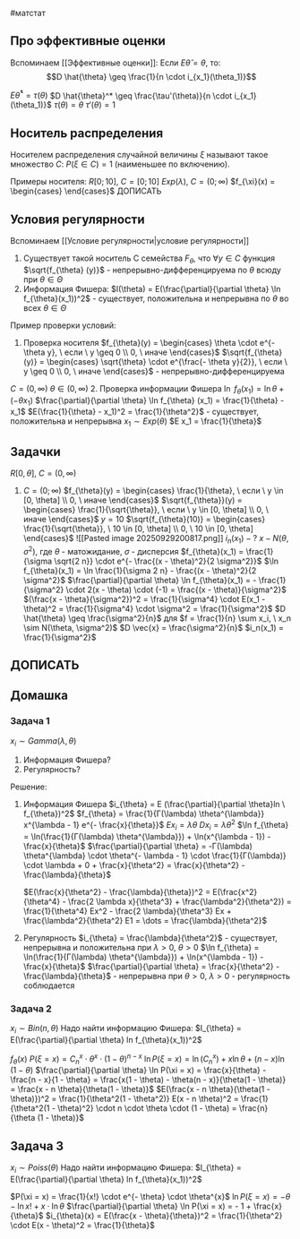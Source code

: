 #матстат 
## Про эффективные оценки
Вспоминаем [[Эффективные оценки]]:
Если $E \hat{\theta} = \theta$, то:
$$D \hat{\theta} \geq \frac{1}{n \cdot i_{x_1}(\theta_1)}$$

$E \hat{\theta}^* = \tau(\theta)$
$D \hat{\theta}^* \geq \frac{\tau'(\theta)}{n \cdot i_{x_1}(\theta_1)}$
$\tau(\theta) = \theta$
$\tau'(\theta) = 1$

## Носитель распределения
Носителем распределения случайной величины $\xi$ называют такое множество $C: \ P(\xi \in C) = 1$ (наименьшее по включению).

Примеры носителя:
$R[0; 10], \ C = [0; 10]$
$Exp(\lambda), \ C = (0; \infty)$
$f_{\xi}(x) = \begin{cases} \end{cases}$
ДОПИСАТЬ

## Условия регулярности
Вспоминаем [[Условие регулярности|условие регулярности]]
1. Существует такой носитель C семейства $F_{\theta}$, что $\forall y \in C$ функция $\sqrt{f_{\theta} (y)}$ - непрерывно-дифференцируема по $\theta$ всюду при $\theta \in \Theta$
2. Информация Фишера:
	$I(\theta) = E(\frac{\partial}{\partial \theta} \ln f_{\theta}(x_1))^2$ - существует, положительна и непрерывна по $\theta$ во всех $\theta \in \Theta$


Пример проверки условий:
1. Проверка носителя
$f_{\theta}(y) = \begin{cases} \theta \cdot e^{- \theta y}, \ если \ y \geq 0 \\ 0, \ иначе \end{cases}$
$\sqrt{f_{\theta}(y)} = \begin{cases} \sqrt{\theta} \cdot e^{\frac{- \theta y}{2}}, \ если \ y \geq 0 \\ 0, \ иначе \end{cases}$ - непрерывно-дифференцируема

$C = (0, \infty)$
$\theta \in (0, \infty)$
2. Проверка информации Фишера
	$\ln \ f_{\theta}(x_1) = \ln \theta + (- \theta x_1)$
	$\frac{\partial}{\partial \theta} \ln f_{\theta} (x_1) = \frac{1}{\theta} - x_1$
	$E(\frac{1}{\theta} - x_1)^2 = \frac{1}{\theta^2}$ - существует, положительна и непрерывна
	$x_1 \sim Exp(\theta)$
	$E x_1 = \frac{1}{\theta}$

## Задачки
$R[0, \theta], \ C = (0, \infty)$
1) $C = (0; \infty)$
	$f_{\theta}(y) = \begin{cases} \frac{1}{\theta}, \ если \ y \in [0, \theta] \\ 0, \ иначе \end{cases}$
	$\sqrt{f_{\theta}}(y) = \begin{cases} \frac{1}{\sqrt{\theta}}, \ если \ y \in [0, \theta] \\ 0, \ иначе \end{cases}$
	$y = 10$
	$\sqrt{f_{\theta}(10)} = \begin{cases} \frac{1}{\sqrt{\theta}}, \ 10 \in [0, \theta] \\ 0, \ 10 \in [0, \theta] \end{cases}$
	![[Pasted image 20250929200817.png]]
	$i_{n}(x_1)-?$
	$x - N(\theta, \sigma^2)$, где $\theta$ - матожидание, $\sigma$ - дисперсия
	$f_{\theta}(x_1) = \frac{1}{\sigma \sqrt{2 n}} \cdot e^{- \frac{(x - \theta)^2}{2 \sigma^2}}$
	$\ln f_{\theta}(x_1) = \ln \frac{1}{\sigma 2 n} - \frac{(x - \theta)^2}{2 \sigma^2}$
	$\frac{\partial}{\partial \theta} \ln f_{\theta}(x_1) = - \frac{1}{\sigma^2} \cdot 2(x - \theta) \cdot (-1) = \frac{(x - \theta)}{\sigma^2}$
	$(\frac{x - \theta}{\sigma^2})^2 = \frac{1}{\sigma^4} \cdot E(x_1 - \theta)^2 = \frac{1}{\sigma^4} \cdot \sigma^2 = \frac{1}{\sigma^2}$
	$D \hat{\theta} \geq \frac{\sigma^2}{n}$ для $f = \frac{1}{n} \sum x_i, \ x_n \sim N(\theta, \sigma^2)$
	$D \vec{x} = \frac{\sigma^2}{n}$
	$i_n(x_1) = \frac{1}{\sigma^2}$

## ДОПИСАТЬ

## Домашка
### Задача 1
$x_i \sim Gamma(\lambda, \theta)$
1) Информация Фишера?
2) Регулярность?

Решение:
1. Информация Фишера
	$i_{\theta} = E (\frac{\partial}{\partial \theta}ln \ f_{\theta})^2$
	$f_{\theta} = \frac{1}{Г(\lambda) \theta^{\lambda}} x^{\lambda - 1} e^{- \frac{x}{\theta}}$
	$E x_i = \lambda \theta$
	$D x_i = \lambda \theta^2$
	$\ln f_{\theta} = \ln(\frac{1}{Г(\lambda) \theta^{\lambda}}) + \ln(x^{\lambda - 1}) - \frac{x}{\theta}$
	$\frac{\partial}{\partial \theta} = -Г(\lambda) \theta^{\lambda} \cdot \theta^{- \lambda - 1} \cdot \frac{1}{Г(\lambda)} \cdot \lambda + 0 + \frac{x}{\theta^2} = \frac{x}{\theta^2} - \frac{\lambda}{\theta}$
	
	$E(\frac{x}{\theta^2} - \frac{\lambda}{\theta})^2 = E(\frac{x^2}{\theta^4} - \frac{2 \lambda x}{\theta^3} + \frac{\lambda^2}{\theta^2}) = \frac{1}{\theta^4} Ex^2 - \frac{2 \lambda}{\theta^3} Ex + \frac{\lambda^2}{\theta^2} E1 = \dots = \frac{\lambda}{\theta^2}$
2. Регулярность
	$i_{\theta} = \frac{\lambda}{\theta^2}$ - существует, непрерывна и положительна при $\lambda > 0, \ \theta > 0$
	$\ln f_{\theta} = \ln(\frac{1}{Г(\lambda) \theta^{\lambda}}) + \ln(x^{\lambda - 1}) - \frac{x}{\theta}$
	$\frac{\partial}{\partial \theta} = \frac{x}{\theta^2} - \frac{\lambda}{\theta}$ - непрерывна при $\theta > 0, \ \lambda > 0$ - регулярность соблюдается

### Задача 2
$x_i \sim Bin(n, \theta)$
Надо найти информацию Фишера: $I_{\theta} = E(\frac{\partial}{\partial \theta} ln f_{\theta}(x_1))^2$

$f_{\theta}(x)$
$P(\xi = x) = C_{n}^{x} \cdot \theta^{x} \cdot (1 - \theta)^{n - x}$
$\ln P(\xi = x) = \ln(C_n^x) + x \ln \theta + (n - x) \ln(1 - \theta)$
$\frac{\partial}{\partial \theta} \ln P(\xi = x) = \frac{x}{\theta} - \frac{n - x}{1 - \theta} = \frac{x(1 - \theta) - \theta(n - x)}{\theta(1 - \theta)} = \frac{x - n \theta}{\theta(1 - \theta)}$
$E(\frac{x - n \theta}{\theta(1 - \theta)})^2 = \frac{1}{\theta^2(1 - \theta^2)} E(x - n \theta)^2 = \frac{1}{\theta^2(1 - \theta)^2} \cdot n \cdot \theta \cdot (1 - \theta) = \frac{n}{\theta (1 - \theta)}$

## Задача 3
$x_i \sim Poiss(\theta)$
Надо найти информацию Фишера: $I_{\theta} = E(\frac{\partial}{\partial \theta} ln f_{\theta}(x_1))^2$

$P(\xi = x) = \frac{1}{x!} \cdot e^{- \theta} \cdot \theta^{x}$
$\ln P(\xi = x) = - \theta - \ln x! + x \cdot \ln \theta$
$\frac{\partial}{\partial \theta} \ln P(\xi = x) = - 1 + \frac{x}{\theta}$
$i_{\theta}(x) = E(\frac{x - \theta}{\theta})^2 = \frac{1}{\theta^2} \cdot E(x - \theta)^2 = \frac{1}{\theta}$